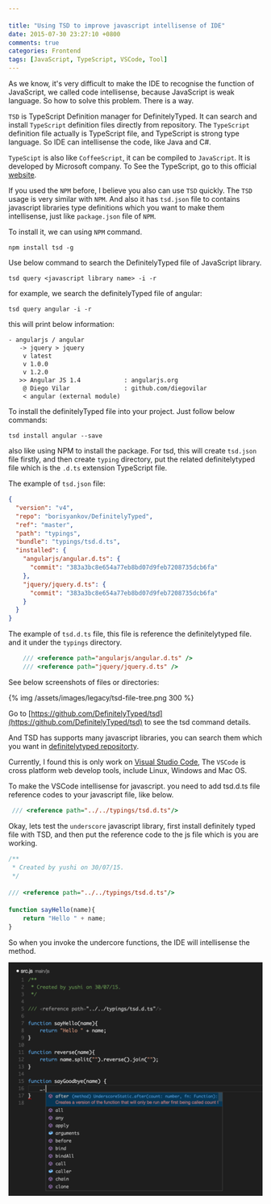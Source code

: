 ```yaml
---

title: "Using TSD to improve javascript intellisense of IDE"
date: 2015-07-30 23:27:10 +0800
comments: true
categories: Frontend
tags: [JavaScript, TypeScript, VSCode, Tool]
---
```


As we know, it's very difficult to make the IDE to recognise the function of JavaScript, we called code intellisense, because JavaScript is weak language. So how to solve this problem. There is a way.

`TSD` is TypeScript Definition manager for DefinitelyTyped. It can search and install `TypeScript` definition files directly from repository. The `TypeScript` definition file actually is TypeScript file, and TypeScript is strong type language. So IDE can intellisense the code, like Java and C#.

`TypeScipt` is also like `CoffeeScript`, it can be compiled to `JavaScript`. It is developed by Microsoft company. To See the TypeScript, go to this official [website](http://www.typescriptlang.org/).

<!-- more -->

If you used the `NPM` before, I believe you also can use `TSD` quickly. The `TSD` usage is very similar with `NPM`. And also it has `tsd.json` file to contains javascript libraries type definitions which you want to make them intellisense, just like `package.json` file of `NPM`.

To install it, we can using `NPM` command.

```
npm install tsd -g
```

Use below command to search the DefinitelyTyped file of JavaScript library.

```
tsd query <javascript library name> -i -r
```

for example, we search the definitelyTyped file of angular:

```
tsd query angular -i -r
```
this will print below information:

```
- angularjs / angular
   -> jquery > jquery
    v latest
    v 1.0.0
    v 1.2.0
   >> Angular JS 1.4            : angularjs.org
    @ Diego Vilar               : github.com/diegovilar
    < angular (external module)
```

To install the definitelyTyped file into your project. Just follow below commands:

```
tsd install angular --save
```
also like using NPM to install the package. For tsd, this will create `tsd.json` file firstly, and then create `typing` directory, put the related definitelytyped file which is the `.d.ts` extension TypeScript file. 

The example of `tsd.json` file:

``` json
{
  "version": "v4",
  "repo": "borisyankov/DefinitelyTyped",
  "ref": "master",
  "path": "typings",
  "bundle": "typings/tsd.d.ts",
  "installed": {
    "angularjs/angular.d.ts": {
      "commit": "383a3bc8e654a77eb8bd07d9feb7208735dcb6fa"
    },
    "jquery/jquery.d.ts": {
      "commit": "383a3bc8e654a77eb8bd07d9feb7208735dcb6fa"
    }
  }
}
```

The example of `tsd.d.ts` file, this file is reference the definitelytyped file. and it under the `typings` directory.

``` javascript
	/// <reference path="angularjs/angular.d.ts" />
	/// <reference path="jquery/jquery.d.ts" />
```

See below screenshots of files or directories:

{% img /assets/images/legacy/tsd-file-tree.png 300 %}

Go to [https://github.com/DefinitelyTyped/tsd](https://github.com/DefinitelyTyped/tsd) to see the tsd command details.

And TSD has supports many javascript libraries, you can search them which you want in [definitelytyped repositorty](http://definitelytyped.org/tsd/).

Currently, I found this is only work on [Visual Studio Code](https://code.visualstudio.com/), The `VSCode` is cross platform web develop tools, include Linux, Windows and Mac OS.

To make the VSCode intellisense for javascript. you need to add tsd.d.ts file reference codes to your javascript file, like below.

``` javascript
 /// <reference path="../../typings/tsd.d.ts"/>
```

Okay, lets test the `underscore` javascript library, first install definitely typed file with TSD, and then put the reference code to the js file which is you are working.

``` javascript
/**
 * Created by yushi on 30/07/15.
 */
 
/// <reference path="../../typings/tsd.d.ts"/>
  
function sayHello(name){
    return "Hello " + name;
}
```
So when you invoke the undercore functions, the IDE will intellisense the method.

![intellisense](/assets/images/legacy/tsd-intellisense.png)

